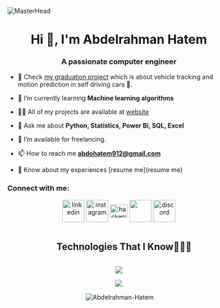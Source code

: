![MasterHead](https://firebasestorage.googleapis.com/v0/b/flexi-coding.appspot.com/o/dempgi7-520f8d5f-63d4-4453-8822-dbc149ae27f8.gif?alt=media&token=91c0c7b2-93c3-4029-b011-1a8703c5730d)
<h1 align="center">Hi 👋, I'm Abdelrahman Hatem</h1>
<h3 align="center">A passionate computer engineer</h3>


- 🔭 Check [my graduation project](htt) which is about vehicle tracking and motion prediction in self driving cars 🚗.

- 🌱 I’m currently learning **Machine learning algorithms**

- 👨‍💻 All of my projects are available at [website](website)

- 💬 Ask me about **Python, Statistics, Power Bi, SQL, Excel**

- 🤝 I’m available for freelancing.

- 📫 How to reach me **abdohatem912@gmail.com**

- 📄 Know about my experiences [resume me](resume me)

<h3 align="left">Connect with me:</h3>
<p align="center">
<a href="https://www.linkedin.com/in/abdelrahman912hatem/" target="blank"><img align="center" src="https://user-images.githubusercontent.com/88904952/234979284-68c11d7f-1acc-4f0c-ac78-044e1037d7b0.png" alt="linkedin" height="50" width="50" /></a>
<a href="https://www.instagram.com/abdelrahman_abohussian/" target="blank"><img align="center" src="https://user-images.githubusercontent.com/88904952/234981169-2dd1e58f-4b7e-468c-8213-034ba62156c3.png" alt="instagram" height="50" width="50" /></a>
<a href="https://www.hackerrank.com/profile/abdohatem912" target="blank"><img align="center"
      src="https://cdn.iconscout.com/icon/free/png-512/free-hackerrank-3521478-2944922.png?f=webp&w=256"
      alt="hackerrank" height="30" width="40" /></a>
  <a href="https://codeforces.com/profile/Abdelrahman_H"><img align="center" src="https://cdn.iconscout.com/icon/free/png-512/free-code-forces-3628695-3029920.png?f=webp&w=256" height="50" width="50" /></a>
<a href="https://discord.com/channels/abdelrahmanhatem9494" target="blank"><img align="center" src="https://user-images.githubusercontent.com/88904952/234982627-019fd336-6248-453c-9b05-97c13fd1d207.png" alt="discord" height="50" width="50" /></a>
  
  
</p>



<div id="user-content-toc">
  <ul align="center">
    <summary><h2 style="display: inline-block">Technologies That I Know👨🏻‍💻</h2></summary>
  </ul>
</div>
<!--tech stack icons-->
<p align="center">
  <a href="https://skillicons.dev">
    <img src="https://skillicons.dev/icons?i=c,cpp,py,java,tensorflow,opencv,anaconda,cmake,mysql,sqlite,postgres,mongodb,github,html,css,figma,discord,pycharm,clion,visualstudio,raspberrypi,&perline=14" >
  </a>
</p>

<p align="center"> <img src="https://komarev.com/ghpvc/?username=Abdelrahman-Hatem" /> </p>

<p align="center">&nbsp;<img align="center" src="https://github-readme-stats.vercel.app/api?username=Abdelrahman-Hatem&theme=tokyonight&show_icons=true&locale=en" alt="Abdelrahman-Hatem" /></p>
<!--
**Abdelrahman-Hatem/Abdelrahman-Hatem** is a ✨ _special_ ✨ repository because its `README.md` (this file) appears on your GitHub profile.

Here are some ideas to get you started:

- 🔭 I’m currently working on ...
- 🌱 I’m currently learning ...
- 👯 I’m looking to collaborate on ...
- 🤔 I’m looking for help with ...
- 💬 Ask me about ...
- 📫 How to reach me: ...
- 😄 Pronouns: ...
- ⚡ Fun fact: ...
-->
